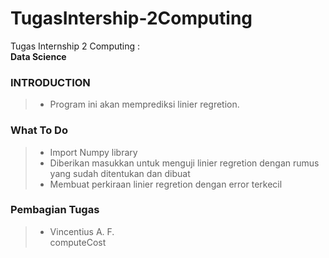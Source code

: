 # **TugasIntership-2Computing**
Tugas Internship 2 Computing : <br>**Data Science**

### **INTRODUCTION**
>- Program ini akan memprediksi linier regretion. <br>

### **What To Do**
>- Import Numpy library 
>- Diberikan masukkan untuk menguji linier regretion dengan rumus yang sudah ditentukan dan dibuat
>- Membuat perkiraan linier regretion dengan error terkecil

### **Pembagian Tugas**
>- Vincentius A. F.<br>
computeCost


